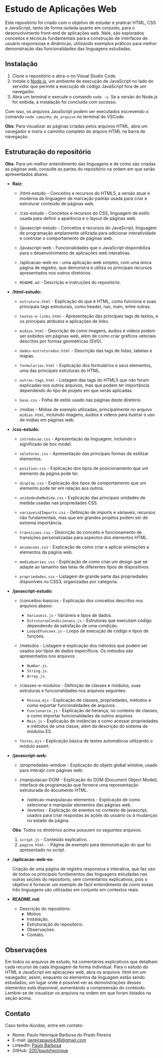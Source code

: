 # Estudo de Aplicações Web  

Este repositório foi criado com o objetivo de estudar e praticar HTML, CSS e JavaScript, tanto de forma isolada quanto em conjunto, para o desenvolvimento front-end de aplicações web. Nele, são explorados conceitos e técnicas fundamentais para a construção de interfaces de usuário responsivas e dinâmicas, utilizando exemplos práticos para melhor demonstração das funcionalidades das linguagens estudadas.

## Instalação

1. Clone o repositório e abra-o no Visual Studio Code.
2. Instale o [Node.js](https://nodejs.org/), um ambiente de execução de JavaScript no lado do servidor que permite a execução de código JavaScript fora de um navegador.
3. Abra um terminal e execute o comando `node -v`. Se a versão do Node.js for exibida, a instalação foi concluída com sucesso.

Com isso, os arquivos JavaScript podem ser executados escrevendo o comando `node caminho_do_arquivo` no terminal do VSCode.

**Obs**: Para visualizar as páginas criadas pelos arquivos HTML, abra um navegador e insira o caminho completo do arquivo HTML na barra de navegação. 

## Estruturação do repositório

**Obs**: Para um melhor entendimento das linguagens e de como são criadas as páginas web, consulte as partes do repositório na ordem em que serão apresentados abaixo.  

- **Raiz:**

    - /html-estudo - Conceitos e recursos do HTML5, a versão atual e moderna da linguagem de marcação padrão usada para 
    criar e estruturar conteúdo de páginas web.
    
    - /css-estudo - Conceitos e recursos do CSS, linguagem de estilo usada para definir a aparência e o layout de páginas web.
    
    - /javascript-estudo - Conceitos e recursos do JavaScript, linguagem de programação amplamente utilizada para adicionar interatividade e controlar o comportamento de páginas web.
    
    - /javascript-web - Funcionalidades que o JavaScript disponibiliza para o desenvolvimento de aplicações web interativas.
    
    - /aplicacao-web-ex - uma aplicação web simples, com uma única página de registro, que demonstra e utiliza os principais recursos apresentados nos outros diretórios.
    
    - `README.md` - Descrição e instruções do repositório.

- **/html-estudo:**

    - `estrutura.html` - Explicação do que é HTML, como funciona e suas principais tags estruturais, como header, nav, main, entre outras.

    - `textos-e-links.html` - Apresentação das principais tags de textos, e os principais atributos e aplicações de links.

    - `midias.html` - Descrição de como imagens, áudios e vídeos podem ser exibidos em páginas web, além de como criar gráficos vetoriais descritos por formas geométricas (SVG).

    - `dados-estruturados.html` - Descrição das tags de listas, tabelas e mapas.

    - `formularios.html` - Explicação dos formulários e seus elementos, uma das principais estruturas do HTML. 

    - `outras-tags.html` - Listagem das tags do HTML5 que não foram explicadas nos outros arquivos, mas que podem ter importância dependendo do tipo de projeto em que serão aplicadas.

    - `base.css` - Folha de estilo usado nas páginas deste diretório.

    - /midias - Mídias de exemplo utilizadas, principalmente no arquivo `midias.html`, incluindo imagens, áudios e vídeos para ilustrar o uso de mídias em páginas web.

- **/css-estudo:**

    - `introducao.css` - Apresentação da linguagem, incluindo o significado de box model.

    - `seletores.css` - Apresentação das principais formas de estilizar elementos.

    - `position.css` - Explicação dos tipos de posicionamento que um elemento da página pode ter.

    - `display.css` - Explicação dos tipos de comportamento que um elemento pode ter em relação aos outros.

    - `unidadesDeMedida.css` - Explicação das principais unidades de medida usadas nas propriedades CSS. 

    - `variaveisEImports.css` - Definição de imports e váriaveis, recursos não fundamentais, mas que em grandes projetos podem ser de extrema importância. 

    - `transicoes.css` - Descrição do conceito e funcionamento de transições personalizadas para aspectos dos elementos HTML.

    - `animacoes.css` - Explicação de como criar e aplicar animações a elementos da página web.

    - `mediaQueries.css` - Explicação de como criar um design que se adapte ao tamanho das telas de diferentes tipos de dispositivos.

    - `propriedades.css` - Listagem de grande parte das propriedades disponíveis no CSS3, organizadas por categoria.  

- **/javascript-estudo:**

    - /conceitos-basicos - Explicação dos conceitos descritos nos arquivos abaixo:
        - `Variaveis.js` - Variáveis e tipos de dados.
        - `EstruturasCondicionais.js` - Estruturas que executam código dependendo da satisfação de uma condição.
        - `LoopsEFuncoes.js` - Loops de execução de código e tipos de funções.

    - /metodos - Listagem e explicação dos métodos que podem ser usados por tipos de dados específicos. Os métodos são apresentados nos arquivos:
        - `Number.js`.
        - `String.js`.
        - `Array.js`.

    - /classes-e-modulos - Definição de classes e módulos, suas estruturas e funcionalidades nos arquivos seguintes:
        - `Pessoa.mjs` - Explicação de classes, propriedades, métodos e como exportar funcionalidades de arquivos. 
        - `Funcionario.js` - Explicação de herança, no contexto de classes, e como importar funcionalidades de outros arquivos 
        - `Main.js` - Explicação de instâncias e como acessar propriedades e métodos de uma classe, além da descrição do sistema de módulos ES.

    - `Testes.mjs` - Explicação básica de testes automáticos utilizando o módulo assert.
    
- **/javascript-web:**
    
    - /propriedades-window - Explicação do objeto global window, usado para interajir com páginas web:

    - /manipulacao-DOM - Explicação do DOM (Document Object Model), interface de programação que fornece uma representação estruturada do documento HTML.
        - /selecao-manipulacao-elementos - Explicação de como selecionar e manipular elementos das páginas web.
        - /eventos - Explicação de eventos no contexto de javascript, usados para criar respostas às ações do usuário ou à mudanças no estado da página.

    **Obs**: Todos os diretórios acima possuem os seguintes arquivos: 
    1. `script.js` - Conteúdo explicativo.
    2. `pagina.html.` - Página de exemplo para demonstração do que foi apresentado no script.

- **/aplicacao-web-ex:**

    Criação de uma página de registro responsiva e interativa, que faz uso de todos os principais fundamentos das linguagens estudadas nas outras seções do repositório, sem comentários explicativos, pois o objetivo é fornecer um exemplo de fácil entendimento de como essas três linguagens são utilizadas em conjunto em contextos reais. 

- **README.md:**
    - Descrição do repositório:
        - Motivo.
        - Instalação.
        - Estruturação do repositório.
        - Observações.
        - Contato.

## Observações

Em todos os arquivos de estudo, há comentários explicativos que detalham cada recurso de cada linguagem de forma indivídual. Para o estudo do HTML e JavaScript em aplicações web, abra os arquivos .html em um navegador, assim, enquanto os elementos da linguagem estão sendo estudados, um lugar onde é possível ver as demonstrações desses elementos está disponível, aumentando a compreensão do conteúdo. Lembre-se de visualizar os arquivos na ordem em que foram listados na seção acima.

## Contato

Caso tenha dúvidas, entre em contato:

- Nome: Paulo Henrique Barbosa do Prado Pereira
- E-mail: pereirapaulo436@gmail.com
- LinkedIn: [Paulo Barbosa](https://www.linkedin.com/in/paulo-barbosa-61a860303/)
- GitHub: [2007paulohenrique](https://github.com/2007paulohenrique)